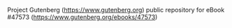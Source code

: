 Project Gutenberg (https://www.gutenberg.org) public repository for eBook #47573 (https://www.gutenberg.org/ebooks/47573)
